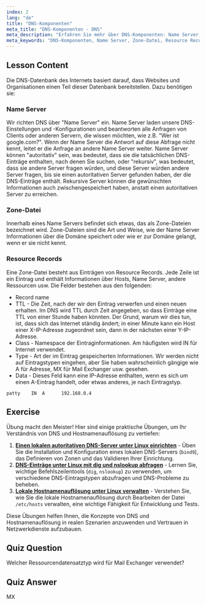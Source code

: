 ```yaml
---
index: 2
lang: "de"
title: "DNS-Komponenten"
meta_title: "DNS-Komponenten - DNS"
meta_description: "Erfahren Sie mehr über DNS-Komponenten: Name Server, Zone-Dateien und Resource Records. Verstehen Sie, wie DNS für Anfänger funktioniert. Beginnen Sie Ihre Linux-Netzwerkreise!"
meta_keywords: "DNS-Komponenten, Name Server, Zone-Datei, Resource Records, DNS-Tutorial, Linux-Netzwerk, Anfängerleitfaden"
---
```


## Lesson Content

Die DNS-Datenbank des Internets basiert darauf, dass Websites und Organisationen einen Teil dieser Datenbank bereitstellen. Dazu benötigen sie:

### Name Server

Wir richten DNS über "Name Server" ein. Name Server laden unsere DNS-Einstellungen und -Konfigurationen und beantworten alle Anfragen von Clients oder anderen Servern, die wissen möchten, wie z.B. "Wer ist google.com?". Wenn der Name Server die Antwort auf diese Abfrage nicht kennt, leitet er die Anfrage an andere Name Server weiter. Name Server können "autoritativ" sein, was bedeutet, dass sie die tatsächlichen DNS-Einträge enthalten, nach denen Sie suchen, oder "rekursiv", was bedeutet, dass sie andere Server fragen würden, und diese Server würden andere Server fragen, bis sie einen autoritativen Server gefunden haben, der die DNS-Einträge enthält. Rekursive Server können die gewünschten Informationen auch zwischengespeichert haben, anstatt einen autoritativen Server zu erreichen.

### Zone-Datei

Innerhalb eines Name Servers befindet sich etwas, das als Zone-Dateien bezeichnet wird. Zone-Dateien sind die Art und Weise, wie der Name Server Informationen über die Domäne speichert oder wie er zur Domäne gelangt, wenn er sie nicht kennt.

### Resource Records

Eine Zone-Datei besteht aus Einträgen von Resource Records. Jede Zeile ist ein Eintrag und enthält Informationen über Hosts, Name Server, andere Ressourcen usw. Die Felder bestehen aus den folgenden:

- Record name
- TTL - Die Zeit, nach der wir den Eintrag verwerfen und einen neuen erhalten. Im DNS wird TTL durch Zeit angegeben, so dass Einträge eine TTL von einer Stunde haben könnten. Der Grund, warum wir dies tun, ist, dass sich das Internet ständig ändert; in einer Minute kann ein Host einer X-IP-Adresse zugeordnet sein, dann in der nächsten einer Y-IP-Adresse.
- Class - Namespace der Eintraginformationen. Am häufigsten wird IN für Internet verwendet.
- Type - Art der im Eintrag gespeicherten Informationen. Wir werden nicht auf Eintragstypen eingehen, aber Sie haben wahrscheinlich gängige wie A für Adresse, MX für Mail Exchanger usw. gesehen.
- Data - Dieses Feld kann eine IP-Adresse enthalten, wenn es sich um einen A-Eintrag handelt, oder etwas anderes, je nach Eintragstyp.

```plaintext
patty    IN  A      192.168.0.4
```

## Exercise

Übung macht den Meister! Hier sind einige praktische Übungen, um Ihr Verständnis von DNS und Hostnamenauflösung zu vertiefen:

1. **[Einen lokalen autoritativen DNS-Server unter Linux einrichten](https://labex.io/de/labs/linux-set-up-a-local-authoritative-dns-server-on-linux-592803)** - Üben Sie die Installation und Konfiguration eines lokalen DNS-Servers (`bind9`), das Definieren von Zonen und das Validieren Ihrer Einrichtung.
2. **[DNS-Einträge unter Linux mit dig und nslookup abfragen](https://labex.io/de/labs/linux-query-dns-records-in-linux-with-dig-and-nslookup-592796)** - Lernen Sie, wichtige Befehlszeilentools (`dig`, `nslookup`) zu verwenden, um verschiedene DNS-Eintragstypen abzufragen und DNS-Probleme zu beheben.
3. **[Lokale Hostnamenauflösung unter Linux verwalten](https://labex.io/de/labs/linux-manage-local-hostname-resolution-in-linux-592792)** - Verstehen Sie, wie Sie die lokale Hostnamenauflösung durch Bearbeiten der Datei `/etc/hosts` verwalten, eine wichtige Fähigkeit für Entwicklung und Tests.

Diese Übungen helfen Ihnen, die Konzepte von DNS und Hostnamenauflösung in realen Szenarien anzuwenden und Vertrauen in Netzwerkdienste aufzubauen.

## Quiz Question

Welcher Ressourcendatensatztyp wird für Mail Exchanger verwendet?

## Quiz Answer

MX
